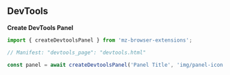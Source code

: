 ## DevTools

**Create DevTools Panel**

```ts
import { createDevtoolsPanel } from 'mz-browser-extensions';

// Manifest: "devtools_page": "devtools.html"

const panel = await createDevtoolsPanel('Panel Title', 'img/panel-icon.png', 'html/panel.html');
```
